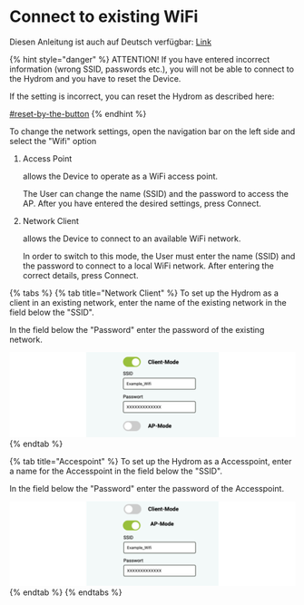 # Connect to existing WiFi

Diesen Anleitung ist auch auf Deutsch verfügbar: [Link](https://anleitung.hydrom.io)

{% hint style="danger" %}
ATTENTION! If you have entered incorrect information (wrong SSID, passwords etc.), you will not be able to connect to the Hydrom and you have to reset the Device.

If the setting is incorrect, you can reset the Hydrom as described here:

[#reset-by-the-button](factory-reset.md#reset-by-the-button "mention")
{% endhint %}

To change the network settings, open the navigation bar on the left side and select the "Wifi" option

1.  Access Point

    allows the Device to operate as a WiFi access point.

    The User can change the name (SSID) and the password to access the AP. After you have entered the desired settings, press Connect.
2.  Network Client

    allows the Device to connect to an available WiFi network.

    In order to switch to this mode, the User must enter the name (SSID) and the password to connect to a local WiFi network. After entering the correct details, press Connect.

{% tabs %}
{% tab title="Network Client" %}
To set up the Hydrom as a client in an existing network, enter the name of the existing network in the field below the "SSID".

In the field below the "Password" enter the password of the existing network.

![](.gitbook/assets/Folie48.png)
{% endtab %}

{% tab title="Accespoint" %}
To set up the Hydrom as a Accesspoint, enter a name for the Accesspoint in the field below the "SSID".

In the field below the "Password" enter the password of the Accesspoint.

![](.gitbook/assets/Folie49.png)
{% endtab %}
{% endtabs %}
